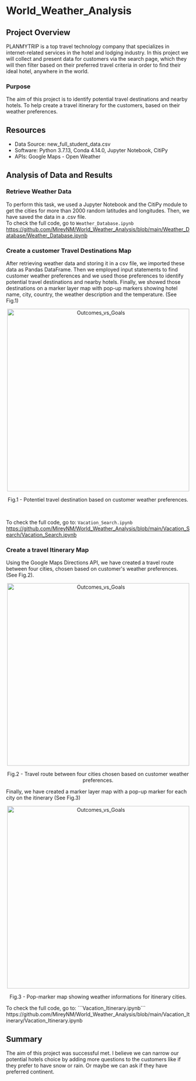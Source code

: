 # World_Weather_Analysis

## Project Overview 
PLANMYTRIP is a top travel technology company that specializes in internet-related services in the hotel and lodging industry. In this project we will collect and present data for customers via the search page, which they will then filter based on their preferred travel criteria in order to find their ideal hotel, anywhere in the world.

### Purpose 
The aim of this project is to identify potential travel destinations and nearby hotels. To help create a travel itinerary for the customers, based on their weather preferences. 


## Resources 
- Data Source: new_full_student_data.csv
- Software: Python 3.7.13, Conda 4.14.0, Jupyter Notebook, CitiPy
- APIs: Google Maps - Open Weather 

## Analysis of Data and Results

### Retrieve Weather Data 
To perform this task, we used a Jupyter Notebook and the CitiPy module to get the cities for more than 2000 random latitudes and longitudes. Then, we have saved the data in a .csv file.  <br/>
To check the full code, go to ```Weather_Database.ipynb ``` <br/>
 https://github.com/MireyNM/World_Weather_Analysis/blob/main/Weather_Database/Weather_Database.ipynb

### Create a customer Travel Destinations Map

After retrieving weather data and storing it in a csv file, we imported these data as Pandas DataFrame. Then we employed input statements to find customer weather preferences and we used those preferences to identify potential travel destinations and nearby hotels. Finally, we  showed those destinations on a marker layer map with pop-up markers showing hotel name, city, country, the weather description and the temperature. (See Fig.1)

<p align = "center">
<img width="499" alt="Outcomes_vs_Goals" src="https://user-images.githubusercontent.com/109363759/193340906-486a0a43-2804-429e-bff0-f3405b47d2fa.png">
</p>
<p align = "center">
Fig.1 - Potentiel travel destination based on customer weather preferences. 
</p>
 <br/>
 
To check the full code, go to: ```Vacation_Search.ipynb``` <br/>
https://github.com/MireyNM/World_Weather_Analysis/blob/main/Vacation_Search/Vacation_Search.ipynb

### Create a travel Itinerary Map
Using the Google Maps Directions API, we have created a travel route between four cities, chosen based on customer's weather preferences. (See Fig.2).

<p align = "center">
<img width="499" alt="Outcomes_vs_Goals" src="https://user-images.githubusercontent.com/109363759/193341177-6da7a2b5-4b74-4b31-a049-d609ef914147.png">
</p>
<p align = "center">
Fig.2 - Travel route between four cities chosen based on customer weather preferences. 
</p>

Finally, we have created a marker layer map with a pop-up marker for each city on the itinerary (See Fig.3)

<p align = "center">
<img width="499" alt="Outcomes_vs_Goals" src="https://user-images.githubusercontent.com/109363759/193341370-3ee40153-ec63-481d-8182-fda23b4b3dea.png">
</p>
<p align = "center">
Fig.3 - Pop-marker map showing weather informations for itinerary cities. 
</p>
To check the full code, go to: 
```Vacation_Itinerary.ipynb```  <br/>
https://github.com/MireyNM/World_Weather_Analysis/blob/main/Vacation_Itinerary/Vacation_Itinerary.ipynb

## Summary
The aim of this project was successful met. I believe we can narrow our potential hotels choice by adding more questions to the customers like if they prefer to have snow or rain. Or maybe we can ask if they have preferred continent. 
